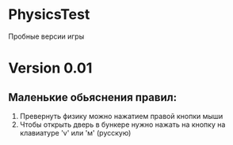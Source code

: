 # PhysicsTest
Пробные версии игры

# Version 0.01
## Маленькие обьяснения правил:

 1. Превернуть физику можно нажатием правой кнопки мыши
 2. Чтобы открыть дверь в бункере нужно нажать на кнопку на клавиатуре 'v' или 'м' (русскую) 
